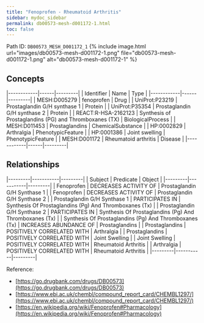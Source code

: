 ```yaml
---
title: "Fenoprofen - Rheumatoid Arthritis"
sidebar: mydoc_sidebar
permalink: db00573-mesh-d001172-1.html
toc: false 
---
```



Path ID: `DB00573_MESH_D001172_1`
{% include image.html url="images/db00573-mesh-d001172-1.png" file="db00573-mesh-d001172-1.png" alt="db00573-mesh-d001172-1" %}

## Concepts

|------------|------|---------|
| Identifier | Name | Type    |
|------------|------|---------|
| MESH:D005279 | fenoprofen | Drug |
| UniProt:P23219 | Prostaglandin G/H synthase 1 | Protein |
| UniProt:P35354 | Prostaglandin G/H synthase 2 | Protein |
| REACT:R-HSA-2162123 | Synthesis of Prostaglandins (PG) and Thromboxanes (TX) | BiologicalProcess |
| MESH:D011453 | Prostaglandins | ChemicalSubstance |
| HP:0002829 | Arthralgia | PhenotypicFeature |
| HP:0001386 | Joint swelling | PhenotypicFeature |
| MESH:D001172 | Rheumatoid arthritis | Disease |
|------------|------|---------|

## Relationships

|---------|-----------|---------|
| Subject | Predicate | Object  |
|---------|-----------|---------|
| Fenoprofen | DECREASES ACTIVITY OF | Prostaglandin G/H Synthase 1 |
| Fenoprofen | DECREASES ACTIVITY OF | Prostaglandin G/H Synthase 2 |
| Prostaglandin G/H Synthase 1 | PARTICIPATES IN | Synthesis Of Prostaglandins (Pg) And Thromboxanes (Tx) |
| Prostaglandin G/H Synthase 2 | PARTICIPATES IN | Synthesis Of Prostaglandins (Pg) And Thromboxanes (Tx) |
| Synthesis Of Prostaglandins (Pg) And Thromboxanes (Tx) | INCREASES ABUNDANCE OF | Prostaglandins |
| Prostaglandins | POSITIVELY CORRELATED WITH | Arthralgia |
| Prostaglandins | POSITIVELY CORRELATED WITH | Joint Swelling |
| Joint Swelling | POSITIVELY CORRELATED WITH | Rheumatoid Arthritis |
| Arthralgia | POSITIVELY CORRELATED WITH | Rheumatoid Arthritis |
|---------|-----------|---------|

Reference: 
  - [https://go.drugbank.com/drugs/DB00573](https://go.drugbank.com/drugs/DB00573)
  - [https://www.ebi.ac.uk/chembl/compound_report_card/CHEMBL1297/](https://www.ebi.ac.uk/chembl/compound_report_card/CHEMBL1297/)
  - [https://en.wikipedia.org/wiki/Fenoprofen#Pharmacology](https://en.wikipedia.org/wiki/Fenoprofen#Pharmacology)
